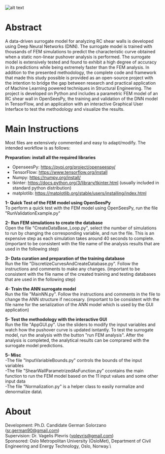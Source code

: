 ![alt text](https://mega.nz/file/LoYCyTRA#STrxNthMTYvwLeZI8Ai9qOo-0XPe7YCbOus-FCmiE1g) 

# Abstract
A data-driven surrogate model for analyzing RC shear walls is developed using Deep Neural Networks (DNN). The surrogate model is trained with thousands of FEM simulations to predict the characteristic curve obtained when a static non-linear pushover analysis is performed. The surrogate model is extensively tested and found to exhibit a high degree of accuracy in its predictions while being extremely faster than the FEM analysis. In addition to the presented methodology, the complete code and framework that made this study possible is provided as an open-source project with the intention to bridge the gap between research and practical application of Machine Learning powered techniques in Structural Engineering. The project is developed on Python and includes a parametric FEM model of an RC shear wall in OpenSeesPy, the training and validation of the DNN model in TensorFlow, and an application with an interactive Graphical User Interface to test the methodology and visualize the results. 

# Main Instructions 
Most files are extensively commented and easy to adapt/modify. The intended workflow is as follows:

**Preparation: install all the required libraries**
- OpenseesPy: https://pypi.org/project/openseespy/
- TensorFlow: https://www.tensorflow.org/install
- Numpy: https://numpy.org/install/
- tkinter: https://docs.python.org/3/library/tkinter.html  (usually included in standard python distribution)
- matplotlib:  https://matplotlib.org/stable/users/installing/index.html

**1- Quick Test of the FEM model using OpenSeesPy**\
To perform a quick test with the FEM model using OpenSeesPy, run the file "RunValidationExample.py"

**2- Run FEM simulations to create the database**\
Open the file "CreateDataBase_Loop.py", select the number of simulations to run by changing the corresponding variable, and run the file. This is an expensive step as each simulation takes around 40 seconds to complete. (important to be consistent with the file name of the analysis results that are used in the following step)

**3- Data curation and preparation of the training database**\
Run the file "DiscretizeCurvesAndCreateDatabase.py". Follow the instructions and comments to make any changes. (important to be consistent with the file name of the created training and testing databases that are used in the following step)

**4- Train the ANN surrogate model**\
Run the file "MainNN.py". Follow the instructions and comments in the file to change the ANN structure if neccesary. (important to be consistent with the file name for the serialization of the ANN model which is used by the GUI application)

**5- Test the methodology with the interactive GUI**\
Run the file "AppGUI.py". Use the sliders to modify the input variables and watch how the pushover curve is updated isntantly. To test the surrogate model, run the analysis with the button "run FEM analysis". After the analysis is completed, the analytical results can be comprared with the surrogate model predictions.

**5- Misc**\
-The file "InputVariableBounds.py" controls the bounds of the input variables\
-The file "ShearWallParametrizedAsFunction.py" ccontains the main function to run the FEM model based on the 11 input values and some other input data\
-The file "Normalization.py" is a helper class to easily normalize and denormalize data\

# About
Development: Ph.D. Candidate German Solorzano (sr.german90@gmail.com)\
Supervision: Dr. Vagelis Plevris (vplevris@gmail.com)\
Sponsored:  Oslo Metropolitan University (OsloMet), Department of Civil Engineering and Energy Technology, Oslo, Norway.\
